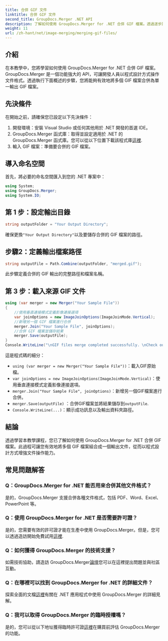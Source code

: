 ```yaml
---
title: 合併 GIF 文件
linktitle: 合併 GIF 文件
second_title: GroupDocs.Merger .NET API
description: 了解如何使用 GroupDocs.Merger for .NET 合併 GIF 檔案。透過逐步說明以程式設計方式組合多個 GIF。
weight: 11
url: /zh-hant/net/image-merging/merging-gif-files/
---
```

## 介紹
在本教學中，您將學習如何使用 GroupDocs.Merger for .NET 合併 GIF 檔案。 GroupDocs.Merger 是一個功能強大的 API，可讓開發人員以程式設計方式操作文件格式。透過執行下面概述的步驟，您將能夠有效地將多個 GIF 檔案合併為單一輸出 GIF 檔案。
## 先決條件
在開始之前，請確保您已設定以下先決條件：
1. 開發環境：安裝 Visual Studio 或任何其他用於 .NET 開發的首選 IDE。
2.  GroupDocs.Merger 函式庫：取得並設定適用於 .NET 的 GroupDocs.Merger 函式庫。您可以從以下位置下載該程式庫[這裡](https://releases.groupdocs.com/merger/net/).
3. 輸入 GIF 檔案：準備要合併的 GIF 檔案。

## 導入命名空間
首先，將必要的命名空間匯入到您的 .NET 專案中：
```csharp
using System; 
using GroupDocs.Merger;
using System.IO;
```
## 第 1 步：設定輸出目錄
```csharp
string outputFolder = "Your Output Directory";
```
確保更換`"Your Output Directory"`以及要儲存合併的 GIF 檔案的路徑。
## 步驟2：定義輸出檔案路徑
```csharp
string outputFile = Path.Combine(outputFolder, "merged.gif");
```
此步驟定義合併的 GIF 輸出的完整路徑和檔案名稱。
## 第 3 步：載入來源 GIF 文件
```csharp
using (var merger = new Merger("Your Sample File"))
{
    //使用垂直連接模式定義影像連接選項
    var joinOptions = new ImageJoinOptions(ImageJoinMode.Vertical);
    //新增另一個 GIF 檔案進行合併
    merger.Join("Your Sample File", joinOptions);
    //合併 GIF 檔案並儲存結果
    merger.Save(outputFile);
}
Console.WriteLine("\nGIF files merge completed successfully. \nCheck output in {0}", outputFolder);
```
這是程式碼的細分：
- `using (var merger = new Merger("Your Sample File"))`：載入GIF原始檔。
- `var joinOptions = new ImageJoinOptions(ImageJoinMode.Vertical)`：使用垂直連接模式定義影像連接選項。
- `merger.Join("Your Sample File", joinOptions)`：新增另一個GIF檔案進行合併。
- `merger.Save(outputFile)` ：合併GIF檔案並將結果儲存到`outputFile`.
- `Console.WriteLine(...)`：顯示成功訊息以及輸出資料夾路徑。

## 結論
透過學習本教學課程，您已了解如何使用 GroupDocs.Merger for .NET 合併 GIF 檔案。此過程可讓您有效地將多個 GIF 檔案組合成一個輸出文件，從而以程式設計方式增強文件操作能力。

## 常見問題解答
### Q：GroupDocs.Merger for .NET 能否用來合併其他文件格式？
是的，GroupDocs.Merger 支援合併各種文件格式，包括 PDF、Word、Excel、PowerPoint 等。
### Q：使用 GroupDocs.Merger for .NET 是否需要許可證？
是的，您需要有效的許可證才能在生產中使用 GroupDocs.Merger。但是，您可以透過造訪開始免費試用[這裡](https://releases.groupdocs.com/).
### Q：如何獲得 GroupDocs.Merger 的技術支援？
如需技術協助，請造訪 GroupDocs.Merger[論壇](https://forum.groupdocs.com/c/merger/32)您可以在這裡提出問題並與社區互動。
### Q：在哪裡可以找到 GroupDocs.Merger for .NET 的詳細文件？
探索全面的文檔[這裡](https://tutorials.groupdocs.com/merger/net/)有關在 .NET 應用程式中使用 GroupDocs.Merger 的詳細見解。
### Q：我可以取得 GroupDocs.Merger 的臨時授權嗎？
是的，您可以從以下地址獲得臨時許可證[這裡](https://purchase.groupdocs.com/temporary-license/)在購買前評估 GroupDocs.Merger 的功能。